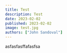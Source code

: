 ```yaml
---
title: Test
description: Test
date: 2023-02-02
published: 2023-02-02
image: test.jpg
authors: ["John Sandoval"]
---
```


asfasfasffafasfsa
